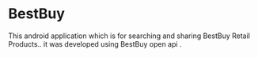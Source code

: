 # BestBuy
This android application which is for searching and sharing BestBuy Retail Products.. it was developed using BestBuy open api .
